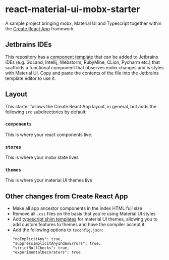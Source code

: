 # react-material-ui-mobx-starter

A sample project bringing mobx, Material UI and Typescript together within the [Create React App](https://github.com/facebook/create-react-app) framework

## Jetbrains IDEs

This repository has a [component template](./jetbrains-component-template.tsx) that can be added to Jetbrains IDEs
(e.g. GoLand, Intellij, Webstorm, RubyMine, CLion, Pycharm etc.) that scaffolds a functional component that observes
mobx changes and is styles with Material UI. Copy and paste the contents of the file into the Jetbrains template editor
to use it.

## Layout

This starter follows the Create React App layout, in general, but adds the following `src` subdirectories by default:

### `components`

This is where your react components live.

### `stores`

This is where your mobx state lives

### `themes`

This is where your material UI themes live

## Other changes from Create React App

* Make all app ancestor components in the index HTML full size
* Remove all `.css` files on the basis that you're using Material UI styles
* Add [typescript shim templates](./src/themes/extensions.d.ts) for material UI themes, allowing you to add custom 
features to themes and have the compiler accept it.
* Add the following options to `tsconfig.json`:
    ```$xslt
    "noImplicitAny": true,
    "suppressImplicitAnyIndexErrors": true,
    "strictNullChecks": true,
    "experimentalDecorators": true
    ```